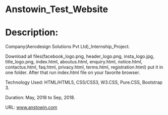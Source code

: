 # Anstowin_Test_Website
# Description:

Company(Aerodesign Solutions Pvt Ltd)_Internship_Project. 

Download all files(facebook_logo.png, header_logo.png, insta_logo.jpg, title_logo.png, index.html, aboutus.html, enquiry.html, notice.html, contactus.html, faq.html, privacy.html, terms.html, registration.html) put it in one folder.
After that run index.html file on your favorite browser. 

Technology Used: HTML/HTML5, CSS/CSS3, W3.CSS, Pure.CSS, Bootstrap 3. 

Duration: May, 2018 to Sep, 2018.

URL: www.anstowin.com
